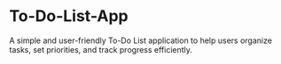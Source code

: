 # To-Do-List-App
A simple and user-friendly To-Do List application to help users organize tasks, set priorities, and track progress efficiently.
